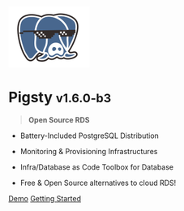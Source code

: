 ![logo](_media/icon.svg)

# Pigsty <small>v1.6.0-b3</small>

> <b>Open Source RDS</b>

- Battery-Included PostgreSQL Distribution

- Monitoring & Provisioning Infrastructures

- Infra/Database as Code Toolbox for Database 

- Free & Open Source alternatives to cloud RDS!


[Demo](http://demo.pigsty.cc)
[Getting Started](/README.md)
